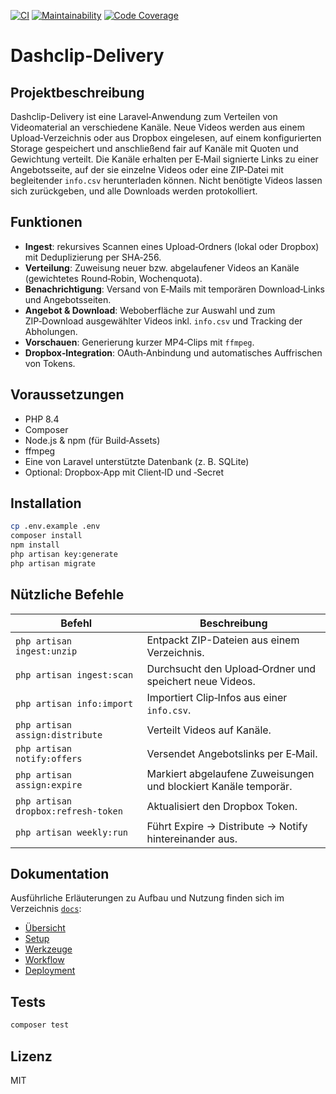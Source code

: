 [![CI](https://github.com/N3XT0R/dashclip-delivery/actions/workflows/ci.yml/badge.svg)](https://github.com/N3XT0R/dashclip-delivery/actions/workflows/ci.yml)
[![Maintainability](https://qlty.sh/gh/N3XT0R/projects/dashclip-delivery/maintainability.svg)](https://qlty.sh/gh/N3XT0R/projects/dashclip-delivery)
[![Code Coverage](https://qlty.sh/gh/N3XT0R/projects/dashclip-delivery/coverage.svg)](https://qlty.sh/gh/N3XT0R/projects/dashclip-delivery)

# Dashclip-Delivery

## Projektbeschreibung

Dashclip-Delivery ist eine Laravel‑Anwendung zum Verteilen von Videomaterial an verschiedene Kanäle. Neue Videos werden
aus
einem Upload‑Verzeichnis oder aus Dropbox eingelesen, auf einem konfigurierten Storage gespeichert und anschließend fair
auf Kanäle mit Quoten und Gewichtung verteilt. Die Kanäle erhalten per E‑Mail signierte Links zu einer Angebotsseite,
auf der sie einzelne Videos oder eine ZIP‑Datei mit begleitender `info.csv` herunterladen können. Nicht benötigte Videos
lassen sich zurückgeben, und alle Downloads werden protokolliert.

## Funktionen

- **Ingest**: rekursives Scannen eines Upload‑Ordners (lokal oder Dropbox) mit Deduplizierung per SHA‑256.
- **Verteilung**: Zuweisung neuer bzw. abgelaufener Videos an Kanäle (gewichtetes Round‑Robin, Wochenquota).
- **Benachrichtigung**: Versand von E‑Mails mit temporären Download‑Links und Angebotsseiten.
- **Angebot & Download**: Weboberfläche zur Auswahl und zum ZIP‑Download ausgewählter Videos inkl. `info.csv` und
  Tracking der Abholungen.
- **Vorschauen**: Generierung kurzer MP4‑Clips mit `ffmpeg`.
- **Dropbox‑Integration**: OAuth‑Anbindung und automatisches Auffrischen von Tokens.

## Voraussetzungen

- PHP 8.4
- Composer
- Node.js & npm (für Build‑Assets)
- ffmpeg
- Eine von Laravel unterstützte Datenbank (z. B. SQLite)
- Optional: Dropbox‑App mit Client‑ID und ‑Secret

## Installation

```bash
cp .env.example .env
composer install
npm install
php artisan key:generate
php artisan migrate
```

## Nützliche Befehle

| Befehl                              | Beschreibung                                                    |
|-------------------------------------|-----------------------------------------------------------------|
| `php artisan ingest:unzip`          | Entpackt ZIP-Dateien aus einem Verzeichnis.                     |
| `php artisan ingest:scan`           | Durchsucht den Upload‑Ordner und speichert neue Videos.         |
| `php artisan info:import`           | Importiert Clip‑Infos aus einer `info.csv`.                     |
| `php artisan assign:distribute`     | Verteilt Videos auf Kanäle.                                     |
| `php artisan notify:offers`         | Versendet Angebotslinks per E‑Mail.                             |
| `php artisan assign:expire`         | Markiert abgelaufene Zuweisungen und blockiert Kanäle temporär. |
| `php artisan dropbox:refresh-token` | Aktualisiert den Dropbox Token.                                 |
| `php artisan weekly:run`            | Führt Expire → Distribute → Notify hintereinander aus.          |

## Dokumentation

Ausführliche Erläuterungen zu Aufbau und Nutzung finden sich im Verzeichnis [`docs`](docs):

- [Übersicht](docs/README.md)
- [Setup](docs/setup.md)
- [Werkzeuge](docs/tool.md)
- [Workflow](docs/workflow.md)
- [Deployment](docs/deployment.md)

## Tests

```bash
composer test
```

## Lizenz

MIT
